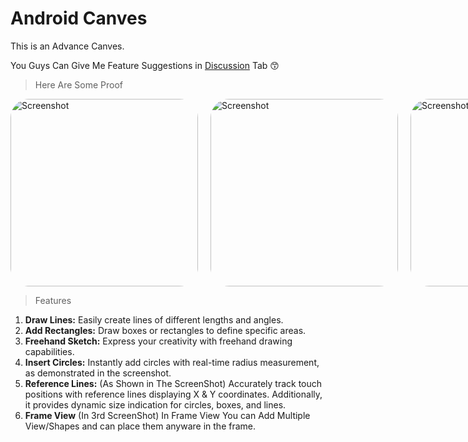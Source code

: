 # Android Canves

This is an Advance Canves.

You Guys Can Give Me Feature Suggestions in [Discussion](https://github.com/Siddhesh2377/Canves/discussions) Tab 😙

>Here Are Some Proof

<div style="display:flex;">
  <img src="https://github.com/Siddhesh2377/Canves/assets/67579112/51d3452d-6603-4d8b-bbe8-cc39520e90d4" alt="Screenshot" width="300" style="margin-right: 20px; border-radius: 30px;">
  <img src="https://github.com/Siddhesh2377/Canves/assets/67579112/0a22ef25-ca0a-40ee-bd64-5b0eb427ba9c" alt="Screenshot" width="300" style="margin-right: 20px; border-radius: 30px;">
   <img src="https://github.com/Siddhesh2377/Canves/assets/67579112/034fdf24-318c-4730-b330-1f44203df2a5" alt="Screenshot" width="300" style="margin-right: 20px; border-radius: 30px;">
</div>

>Features
1. **Draw Lines:** Easily create lines of different lengths and angles.
2. **Add Rectangles:** Draw boxes or rectangles to define specific areas.
3. **Freehand Sketch:** Express your creativity with freehand drawing capabilities.
4. **Insert Circles:** Instantly add circles with real-time radius measurement, as demonstrated in the screenshot.
5. **Reference Lines:** (As Shown in The ScreenShot) Accurately track touch positions with reference lines displaying X & Y coordinates. Additionally, it provides dynamic size indication for circles, boxes, and lines.
6. **Frame View** (In 3rd ScreenShot) In Frame View You can Add Multiple View/Shapes and can place them anyware in the frame.
